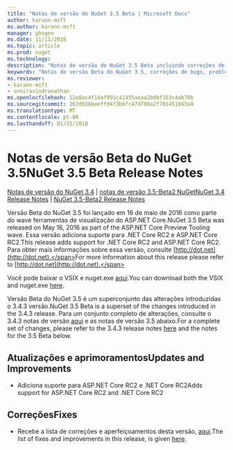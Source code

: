 ```yaml
---
title: "Notas de versão do NuGet 3.5 Beta | Microsoft Docs"
author: karann-msft
ms.author: karann-msft
manager: ghogen
ms.date: 11/11/2016
ms.topic: article
ms.prod: nuget
ms.technology: 
description: "Notas de versão do NuGet 3.5 Beta incluindo correções de bugs, problemas conhecidos, recursos adicionados e DCRs."
keywords: "Notas de versão Beta do NuGet 3.5, correções de bugs, problemas conhecidos, adicionaram recursos, DCRs"
ms.reviewer:
- karann-msft
- unniravindranathan
ms.openlocfilehash: 52e8ac4f14af991c41455aeaa2b0bf163c4ab70b
ms.sourcegitcommit: 262d026beeffd4f3b6fc47d780a2f701451663a8
ms.translationtype: MT
ms.contentlocale: pt-BR
ms.lasthandoff: 01/25/2018
---
```

# <a name="nuget-35-beta-release-notes"></a><span data-ttu-id="f7ddb-104">Notas de versão Beta do NuGet 3.5</span><span class="sxs-lookup"><span data-stu-id="f7ddb-104">NuGet 3.5 Beta Release Notes</span></span>

<span data-ttu-id="f7ddb-105">[Notas de versão do NuGet 3.4](../release-notes/nuget-3.4.md) | [notas de versão 3.5-Beta2 NuGet](../release-notes/nuget-3.5-Beta2.md)</span><span class="sxs-lookup"><span data-stu-id="f7ddb-105">[NuGet 3.4 Release Notes](../release-notes/nuget-3.4.md) | [NuGet 3.5-Beta2 Release Notes](../release-notes/nuget-3.5-Beta2.md)</span></span>

<span data-ttu-id="f7ddb-106">Versão Beta do NuGet 3.5 foi lançado em 16 de maio de 2016 como parte do wave ferramentas de visualização do ASP.NET Core.</span><span class="sxs-lookup"><span data-stu-id="f7ddb-106">NuGet 3.5 Beta was released on May 16, 2016 as part of the ASP.NET Core Preview Tooling wave.</span></span> <span data-ttu-id="f7ddb-107">Essa versão adiciona suporte para .NET Core RC2 e ASP.NET Core RC2.</span><span class="sxs-lookup"><span data-stu-id="f7ddb-107">This release adds support for .NET Core RC2 and ASP.NET Core RC2.</span></span> <span data-ttu-id="f7ddb-108">Para obter mais informações sobre essa versão, consulte [http://dot.net](http://dot.net).</span><span class="sxs-lookup"><span data-stu-id="f7ddb-108">For more information about this release please refer to [http://dot.net](http://dot.net).</span></span>

<span data-ttu-id="f7ddb-109">Você pode baixar o VSIX e nuget.exe [aqui](https://dist.nuget.org/index.html).</span><span class="sxs-lookup"><span data-stu-id="f7ddb-109">You can download both the VSIX and nuget.exe [here](https://dist.nuget.org/index.html).</span></span>

<span data-ttu-id="f7ddb-110">Versão Beta do NuGet 3.5 é um superconjunto das alterações introduzidas o 3.4.3 versão.</span><span class="sxs-lookup"><span data-stu-id="f7ddb-110">NuGet 3.5 Beta is a superset of the changes introduced in the 3.4.3 release.</span></span> <span data-ttu-id="f7ddb-111">Para um conjunto completo de alterações, consulte o 3.4.3 notas de versão [aqui](https://github.com/NuGet/Home/issues?q=is%3Aissue+milestone%3A3.4.3+is%3Aclosed) e as notas de versão 3.5 abaixo.</span><span class="sxs-lookup"><span data-stu-id="f7ddb-111">For a complete set of changes, please refer to the 3.4.3 release notes [here](https://github.com/NuGet/Home/issues?q=is%3Aissue+milestone%3A3.4.3+is%3Aclosed) and the notes for the 3.5 Beta below.</span></span>

## <a name="updates-and-improvements"></a><span data-ttu-id="f7ddb-112">Atualizações e aprimoramentos</span><span class="sxs-lookup"><span data-stu-id="f7ddb-112">Updates and Improvements</span></span>

* <span data-ttu-id="f7ddb-113">Adiciona suporte para ASP.NET Core RC2 e .NET Core RC2</span><span class="sxs-lookup"><span data-stu-id="f7ddb-113">Adds support for ASP.NET Core RC2 and .NET Core RC2</span></span>

## <a name="fixes"></a><span data-ttu-id="f7ddb-114">Correções</span><span class="sxs-lookup"><span data-stu-id="f7ddb-114">Fixes</span></span>

* <span data-ttu-id="f7ddb-115">Recebe a lista de correções e aperfeiçoamentos desta versão, [aqui](https://github.com/NuGet/Home/issues?q=is%3Aissue+milestone%3A%223.5+Beta%22+is%3Aclosed).</span><span class="sxs-lookup"><span data-stu-id="f7ddb-115">The list of fixes and improvements in this release, is given [here](https://github.com/NuGet/Home/issues?q=is%3Aissue+milestone%3A%223.5+Beta%22+is%3Aclosed).</span></span>